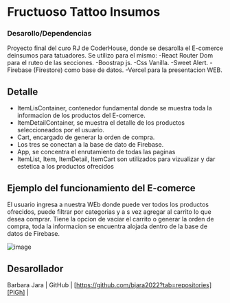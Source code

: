 # Fructuoso Tattoo Insumos
### Desarollo/Dependencias
Proyecto final del curo RJ de CoderHouse, donde se desarolla el E-comerce deinsumos para tatuadores.
Se utilizo para el mismo:
-React Router Dom para el ruteo de las secciones.
-Boostrap js.
-Css Vanilla.
-Sweet Alert.
-Firebase (Firestore) como base de datos.
-Vercel para la presentacion WEB.
## Detalle

- ItemLisContainer, contenedor fundamental donde se muestra toda la informacion de    los productos del E-comerce.
- ItemDetailContainer, se muestra el detalle de los productos seleccioneados por el   usuario.
- Cart, encargado de generar la orden de compra.
- Los tres se conectan a la base de dato de Firebase.
- App, se concentra el enrutamiento de todas las paginas
- ItemList, Item, ItemDetail, ItemCart son utilizados para vizualizar y dar estetica   a los productos ofrecidos

## Ejemplo del funcionamiento del E-comerce
El usuario ingresa a nuestra WEb donde puede ver todos los productos ofrecidos, puede filtrar por categorias y a s vez agregar al carrito lo que desea comprar.
Tiene la opcion de vaciar el carrito o generar la orden de compra, toda la informacion se encuentra alojada dentro de la base de datos de Firebase.

![image](https://github.com/bjara2022/ProyectoFinalRJ/blob/master/public/EntregaRJ.gif)


## Desarollador

Barbara Jara 
| GitHub | [https://github.com/bjara2022?tab=repositories][PlGh] |
